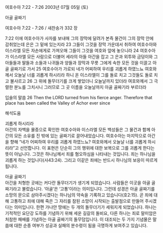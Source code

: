 여호수아 7:22 - 7:26 
2003년 07월 05일 (토)

아골 골짜기



여호수아 7:22 - 7:26 / 새찬송가 332 장


7:22 이에 여호수아가 사자를 보내매 그의 장막에 달려가 본즉 물건이 그의 장막 안에 감취었는데 은은 그 밑에 있는지라 
23 그들이 그것을 장막 가운데서 취하여 여호수아와 이스라엘 모든 자손에게로 가져오매 그들이 그것을 여호와 앞에 놓으니라 
24 여호수아가 이스라엘 모든 사람으로 더불어 세라의 아들 아간을 잡고 그 은과 외투와 금덩이와 그 아들들과 딸들과 소들과 나귀들과 양들과 장막과 무릇 그에게 속한 모든 것을 이끌고 아골 골짜기로 가서 
25 여호수아가 가로되 네가 어찌하여 우리를 괴롭게 하였느뇨 여호와께서 오늘날 너를 괴롭게 하시리라 하니 온 이스라엘이 그를 돌로 치고 그것들도 돌로 치고 불사르고 
26 그 위에 돌무더기를 크게 쌓았더니 오늘날까지 있더라 여호와께서 그 극렬한 분노를 그치시니 그러므로 그 곳 이름을 오늘날까지 아골 골짜기라 부르더라 

입술의 말씀 
26 Then the LORD turned from his fierce anger. Therefore that place has been called the Valley of Achor ever since

해석도움





괴롭게 하시리라  
아간의 자백을 물증으로 확인한 여호수아와 이스라엘 모든 백성들은 그 물건과 함께 아간의 모든 소유를 진 밖에 있는 골짜기로 끌어내었습니다. 여호수아는 마지막으로 아간을 향해 “네가 어찌하여 우리를 괴롭게 하였느뇨? 여호와께서 오늘날 너를 괴롭게 하시리라”고 선언합니다. 이 표현은 단순히 그의 행위에 대한 보복으로 그를 괴롭게 한다는 뜻이 아닙니다. 그것은 하나님께서 죄를 혐오하심을 나타내는 것입니다. 죄는 하나님을 괴롭게 하는 것입니다(사43:24). 그리고 이같은 죄에는 반드시 하나님의 보응이 따르게 됩니다.   

아골 골짜기  
아간을 처형한 곳에는 커다란 돌무더기가 생기게 되었습니다. 사람들은 이곳을 아골 골짜기라고 불렀습니다. ‘아골’은 ‘고통’이라는 의미입니다. 그런데 성경은 아골 골짜기를 소망의 문으로 삼아주시겠다는 하나님의 약속을 기록하고 있습니다(호2:15). 곧 죄에 대해 고통하고 죄에 대해 죽은 그 자리를 참된 소망이 시작되는 출발점으로 만들어 주시겠다는 의미입니다. 한편 가나안 땅에는 두 개의 돌무더기가 세워지게 되었습니다. 하나는 기적적인 요단강 도하를 기념하기 위해 세운 길갈의 돌비요, 다른 하나는 죄로 말미암은 처참한 패배를 기념하는 아골 골짜기의 돌무덤입니다. 이 대조되는 두 가지 기념물은 말씀에 대한 순종 여부가 성공과 실패의 분수령이 됨을 극명하게 보여주고 있습니다.